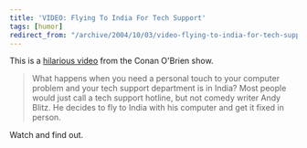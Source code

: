 ```yaml
---
title: 'VIDEO: Flying To India For Tech Support'
tags: [humor]
redirect_from: "/archive/2004/10/03/video-flying-to-india-for-tech-support.aspx/"
---
```


This is a [hilarious video](http://methodshop.com/tech/articles/conan/)
from the Conan O'Brien show.

> What happens when you need a personal touch to your computer problem
> and your tech support department is in India? Most people would just
> call a tech support hotline, but not comedy writer Andy Blitz. He
> decides to fly to India with his computer and get it fixed in person.

Watch and find out.

